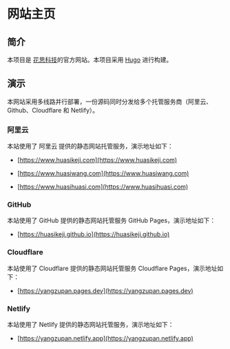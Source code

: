 # 网站主页

## 简介

本项目是 [花思科技](https://www.huasikeji.com/)的官方网站。本项目采用 [Hugo](https://gohugo.io/) 进行构建。

## 演示

本网站采用多线路并行部署，一份源码同时分发给多个托管服务商（阿里云、Github、Cloudflare 和 Netlify）。

### 阿里云

本站使用了 阿里云 提供的静态网站托管服务，演示地址如下：

- [https://www.huasikeji.com](https://www.huasikeji.com)

- [https://www.huasiwang.com](https://www.huasiwang.com)

- [https://www.huasihuasi.com](https://www.huasihuasi.com)

### GitHub

本站使用了 GitHub 提供的静态网站托管服务 GitHub Pages，演示地址如下：

- [https://huasikeji.github.io](https://huasikeji.github.io)

### Cloudflare

本站使用了 Cloudflare 提供的静态网站托管服务 Cloudflare Pages，演示地址如下：

- [https://yangzupan.pages.dev](https://yangzupan.pages.dev)

### Netlify

本站使用了 Netlify 提供的静态网站托管服务，演示地址如下：

- [https://yangzupan.netlify.app](https://yangzupan.netlify.app)
